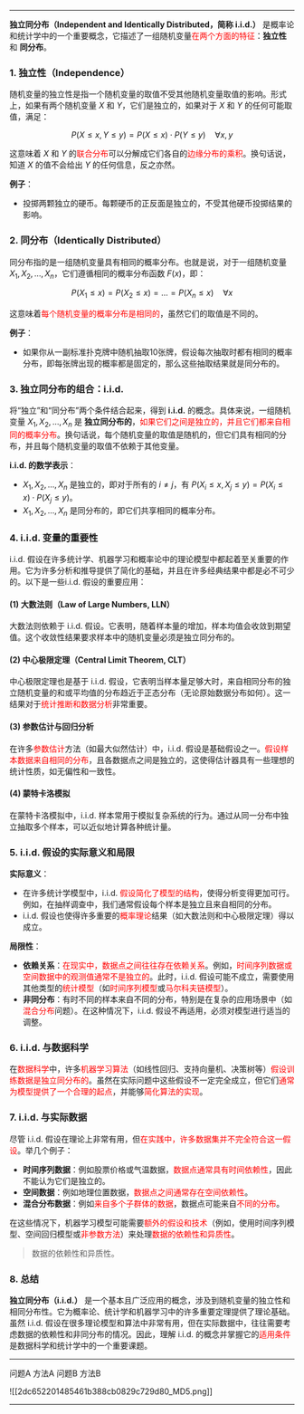 
---

**独立同分布（Independent and Identically Distributed，简称 i.i.d.）**  是概率论和统计学中的一个重要概念，它描述了一组随机变量<span style="color:rgb(255, 0, 0)">在两个方面的特征</span>：**独立性** 和 **同分布**。

### 1. **独立性（Independence）** 
随机变量的独立性是指一个随机变量的取值不受其他随机变量取值的影响。形式上，如果有两个随机变量 $X$ 和 $Y$，它们是独立的，如果对于 $X$ 和 $Y$ 的任何可能取值，满足：

$$
P(X \leq x, Y \leq y) = P(X \leq x) \cdot P(Y \leq y) \quad \forall x, y
$$

这意味着 $X$ 和 $Y$ 的<span style="color:rgb(255, 0, 0)">联合分布</span>可以分解成它们各自的<span style="color:rgb(255, 0, 0)">边缘分布的乘积</span>。换句话说，知道 $X$ 的值不会给出 $Y$ 的任何信息，反之亦然。

**例子**：
- 投掷两颗独立的硬币。每颗硬币的正反面是独立的，不受其他硬币投掷结果的影响。

### 2. **同分布（Identically Distributed）** 
同分布指的是一组随机变量具有相同的概率分布。也就是说，对于一组随机变量 $X_1, X_2, \dots, X_n$，它们遵循相同的概率分布函数 $F(x)$，即：

$$
P(X_1 \leq x) = P(X_2 \leq x) = \dots = P(X_n \leq x) \quad \forall x
$$

这意味着<span style="color:rgb(255, 0, 0)">每个随机变量的概率分布是相同的</span>，虽然它们的取值是不同的。

**例子**：
- 如果你从一副标准扑克牌中随机抽取10张牌，假设每次抽取时都有相同的概率分布，即每张牌出现的概率都是固定的，那么这些抽取结果就是同分布的。

### 3. **独立同分布的组合：i.i.d.**
将“独立”和“同分布”两个条件结合起来，得到 **i.i.d.** 的概念。具体来说，一组随机变量 $X_1, X_2, \dots, X_n$ 是 **独立同分布的**，<span style="color:rgb(255, 0, 0)">如果它们之间是独立的，并且它们都来自相同的概率分布</span>。换句话说，每个随机变量的取值是随机的，但它们具有相同的分布，并且每个随机变量的取值不依赖于其他变量。

**i.i.d. 的数学表示**：
- $X_1, X_2, \dots, X_n$ 是独立的，即对于所有的 $i \neq j$，有 $P(X_i \leq x, X_j \leq y) = P(X_i \leq x) \cdot P(X_j \leq y)$。
- $X_1, X_2, \dots, X_n$ 是同分布的，即它们共享相同的概率分布。

### 4. **i.i.d. 变量的重要性**
i.i.d. 假设在许多统计学、机器学习和概率论中的理论模型中都起着至关重要的作用。它为许多分析和推导提供了简化的基础，并且在许多经典结果中都是必不可少的。以下是一些i.i.d. 假设的重要应用：

#### (1) **大数法则（Law of Large Numbers, LLN）** 
大数法则依赖于 i.i.d. 假设。它表明，随着样本量的增加，样本均值会收敛到期望值。这个收敛性结果要求样本中的随机变量必须是独立同分布的。

#### (2) **中心极限定理（Central Limit Theorem, CLT）** 
中心极限定理也是基于 i.i.d. 假设，它表明当样本量足够大时，来自相同分布的独立随机变量的和或平均值的分布趋近于正态分布（无论原始数据分布如何）。这一结果对于<span style="color:rgb(255, 0, 0)">统计推断和数据分析</span>非常重要。

#### (3) **参数估计与回归分析**
在许多<span style="color:rgb(255, 0, 0)">参数估计</span>方法（如最大似然估计）中，i.i.d. 假设是基础假设之一。<span style="color:rgb(255, 0, 0)">假设样本数据来自相同的分布</span>，且各数据点之间是独立的，这使得估计器具有一些理想的统计性质，如无偏性和一致性。

#### (4) **蒙特卡洛模拟**
在蒙特卡洛模拟中，i.i.d. 样本常用于模拟复杂系统的行为。通过从同一分布中独立抽取多个样本，可以近似地计算各种统计量。

### 5. **i.i.d. 假设的实际意义和局限**
**实际意义**：
- 在许多统计学模型中，i.i.d. <span style="color:rgb(255, 0, 0)">假设简化了模型的结构</span>，使得分析变得更加可行。例如，在抽样调查中，我们通常假设每个样本是独立且来自相同的分布。
- i.i.d. 假设也使得许多重要的<span style="color:rgb(255, 0, 0)">概率理论</span>结果（如大数法则和中心极限定理）得以成立。

**局限性**：
- **依赖关系**：<span style="color:rgb(255, 0, 0)">在现实中，数据点之间往往存在依赖关系</span>。例如，<span style="color:rgb(255, 0, 0)">时间序列数据或空间数据中的观测值通常不是独立的</span>。此时，i.i.d. 假设可能不成立，需要使用其他类型的<span style="color:rgb(255, 0, 0)">统计模型</span>（如<span style="color:rgb(255, 0, 0)">时间序列模型</span>或<span style="color:rgb(255, 0, 0)">马尔科夫链模型</span>）。
- **非同分布**：有时不同的样本来自不同的分布，特别是在复杂的应用场景中（如<span style="color:rgb(255, 0, 0)">混合分布</span>问题）。在这种情况下，i.i.d. 假设不再适用，必须对模型进行适当的调整。

### 6. **i.i.d. 与数据科学**
在<span style="color:rgb(255, 0, 0)">数据科学</span>中，许多<span style="color:rgb(255, 0, 0)">机器学习算法</span>（如线性回归、支持向量机、决策树等）<span style="color:rgb(255, 0, 0)">假设训练数据是独立同分布的</span>。虽然在实际问题中这些假设不一定完全成立，但它们<span style="color:rgb(255, 0, 0)">通常为模型提供了一个合理的起点</span>，并能够<span style="color:rgb(255, 0, 0)">简化算法的实现</span>。

### 7. **i.i.d. 与实际数据**
尽管 i.i.d. 假设在理论上非常有用，但<span style="color:rgb(255, 0, 0)">在实践中，许多数据集并不完全符合这一假设</span>。举几个例子：
- **时间序列数据**：例如股票价格或气温数据，<span style="color:rgb(255, 0, 0)">数据点通常具有时间依赖性</span>，因此不能认为它们是独立的。
- **空间数据**：例如地理位置数据，<span style="color:rgb(255, 0, 0)">数据点之间通常存在空间依赖性</span>。
- **混合分布数据**：例如<span style="color:rgb(255, 0, 0)">来自多个子群体的数据</span>，数据点可能来自<span style="color:rgb(255, 0, 0)">不同的分布</span>。

在这些情况下，机器学习模型可能需要<span style="color:rgb(255, 0, 0)">额外的假设和技术</span>（例如，使用时间序列模型、空间回归模型或<span style="color:rgb(255, 0, 0)">非参数方法</span>）来处理<span style="color:rgb(255, 0, 0)">数据的依赖性和异质性</span>。

> 数据的依赖性和异质性。

### 8. **总结**
**独立同分布（i.i.d.）**  是一个基本且广泛应用的概念，涉及到随机变量的独立性和相同分布性。它为概率论、统计学和机器学习中的许多重要定理提供了理论基础。虽然 i.i.d. 假设在很多理论模型和算法中非常有用，但在实际数据中，往往需要考虑数据的依赖性和非同分布的情况。因此，理解 i.i.d. 的概念并掌握它的<span style="color:rgb(255, 0, 0)">适用条件</span>是数据科学和统计学中的一个重要课题。

---

问题A
	方法A
问题B
	方法B


![[2dc652201485461b388cb0829c729d80_MD5.png]]

---

